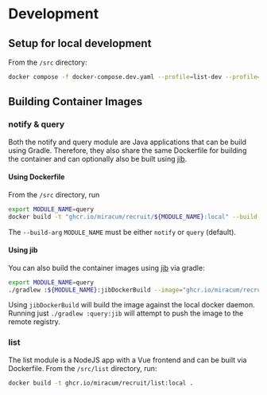 # Development

## Setup for local development

From the `/src` directory:

```sh
docker compose -f docker-compose.dev.yaml --profile=list-dev --profile=traefik up
```

## Building Container Images

### notify & query

Both the notify and query module are Java applications that can be build using Gradle.
Therefore, they also share the same Dockerfile for building the container and can optionally
also be built using [jib](https://github.com/GoogleContainerTools/jib).

#### Using Dockerfile

From the `/src` directory, run

```sh
export MODULE_NAME=query
docker build -t "ghcr.io/miracum/recruit/${MODULE_NAME}:local" --build-arg=MODULE_NAME=${MODULE_NAME} .
```

The `--build-arg` `MODULE_NAME` must be either `notify` or `query` (default).

#### Using jib

You can also build the container images using [jib](https://github.com/GoogleContainerTools/jib) via gradle:

```sh
export MODULE_NAME=query
./gradlew :${MODULE_NAME}:jibDockerBuild --image="ghcr.io/miracum/recruit/${MODULE_NAME}:local"
```

Using `jibDockerBuild` will build the image against the local docker daemon. Running just `./gradlew :query:jib`
will attempt to push the image to the remote registry.

### list

The list module is a NodeJS app with a Vue frontend and can be built via Dockerfile.
From the `/src/list` directory, run:

```sh
docker build -t ghcr.io/miracum/recruit/list:local .
```
